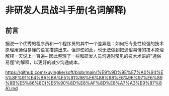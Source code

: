 # 非研发人员战斗手册(名词解释)

## 前言

据说一个优秀的程序员和一个程序员的其中一个差异是：如何把专业性较强的技术原理用通俗易懂的语言描述出来。但即使如此，也无法做到把通俗易懂的技术原理解释一天说上一百遍~ 因此整理了一些和研发人员沟通时常见的技术术语的"通俗易懂"的解释，以更好的减少沟通成本。


https://github.com/xuyingke/soft/blob/main/%E9%9D%9E%E7%A0%94%E5%8F%91%E4%BA%BA%E5%91%98%E6%88%98%E6%96%97%E6%89%8B%E5%86%8C(%E5%90%8D%E8%AF%8D%E8%A7%A3%E9%87%8A).md
